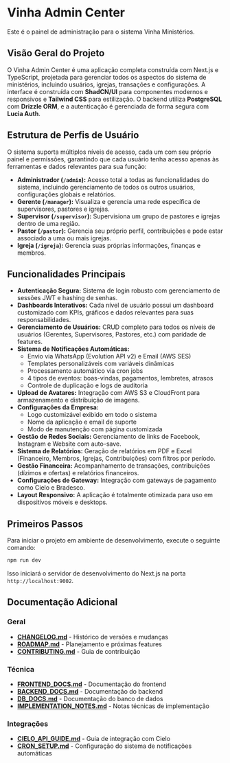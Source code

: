 # Vinha Admin Center

Este é o painel de administração para o sistema Vinha Ministérios.

## Visão Geral do Projeto

O Vinha Admin Center é uma aplicação completa construída com Next.js e TypeScript, projetada para gerenciar todos os aspectos do sistema de ministérios, incluindo usuários, igrejas, transações e configurações. A interface é construída com **ShadCN/UI** para componentes modernos e responsivos e **Tailwind CSS** para estilização. O backend utiliza **PostgreSQL** com **Drizzle ORM**, e a autenticação é gerenciada de forma segura com **Lucia Auth**.

## Estrutura de Perfis de Usuário

O sistema suporta múltiplos níveis de acesso, cada um com seu próprio painel e permissões, garantindo que cada usuário tenha acesso apenas às ferramentas e dados relevantes para sua função:

- **Administrador (`/admin`):** Acesso total a todas as funcionalidades do sistema, incluindo gerenciamento de todos os outros usuários, configurações globais e relatórios.
- **Gerente (`/manager`):** Visualiza e gerencia uma rede específica de supervisores, pastores e igrejas.
- **Supervisor (`/supervisor`):** Supervisiona um grupo de pastores e igrejas dentro de uma região.
- **Pastor (`/pastor`):** Gerencia seu próprio perfil, contribuições e pode estar associado a uma ou mais igrejas.
- **Igreja (`/igreja`):** Gerencia suas próprias informações, finanças e membros.

## Funcionalidades Principais

- **Autenticação Segura:** Sistema de login robusto com gerenciamento de sessões JWT e hashing de senhas.
- **Dashboards Interativos:** Cada nível de usuário possui um dashboard customizado com KPIs, gráficos e dados relevantes para suas responsabilidades.
- **Gerenciamento de Usuários:** CRUD completo para todos os níveis de usuários (Gerentes, Supervisores, Pastores, etc.) com paridade de features.
- **Sistema de Notificações Automáticas:** 
  - Envio via WhatsApp (Evolution API v2) e Email (AWS SES)
  - Templates personalizáveis com variáveis dinâmicas
  - Processamento automático via cron jobs
  - 4 tipos de eventos: boas-vindas, pagamentos, lembretes, atrasos
  - Controle de duplicação e logs de auditoria
- **Upload de Avatares:** Integração com AWS S3 e CloudFront para armazenamento e distribuição de imagens.
- **Configurações da Empresa:**
  - Logo customizável exibido em todo o sistema
  - Nome da aplicação e email de suporte
  - Modo de manutenção com página customizada
- **Gestão de Redes Sociais:** Gerenciamento de links de Facebook, Instagram e Website com auto-save.
- **Sistema de Relatórios:** Geração de relatórios em PDF e Excel (Financeiro, Membros, Igrejas, Contribuições) com filtros por período.
- **Gestão Financeira:** Acompanhamento de transações, contribuições (dízimos e ofertas) e relatórios financeiros.
- **Configurações de Gateway:** Integração com gateways de pagamento como Cielo e Bradesco.
- **Layout Responsivo:** A aplicação é totalmente otimizada para uso em dispositivos móveis e desktops.

## Primeiros Passos

Para iniciar o projeto em ambiente de desenvolvimento, execute o seguinte comando:

```bash
npm run dev
```

Isso iniciará o servidor de desenvolvimento do Next.js na porta `http://localhost:9002`.

## Documentação Adicional

### Geral
- **[CHANGELOG.md](./CHANGELOG.md)** - Histórico de versões e mudanças
- **[ROADMAP.md](./ROADMAP.md)** - Planejamento e próximas features
- **[CONTRIBUTING.md](./CONTRIBUTING.md)** - Guia de contribuição

### Técnica
- **[FRONTEND_DOCS.md](./FRONTEND_DOCS.md)** - Documentação do frontend
- **[BACKEND_DOCS.md](./BACKEND_DOCS.md)** - Documentação do backend
- **[DB_DOCS.md](./DB_DOCS.md)** - Documentação do banco de dados
- **[IMPLEMENTATION_NOTES.md](./IMPLEMENTATION_NOTES.md)** - Notas técnicas de implementação

### Integrações
- **[CIELO_API_GUIDE.md](./CIELO_API_GUIDE.md)** - Guia de integração com Cielo
- **[CRON_SETUP.md](./CRON_SETUP.md)** - Configuração do sistema de notificações automáticas
